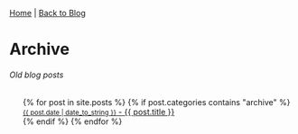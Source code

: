 [Home](https://github.cmdshell.uk/) |
[Back to Blog](https://github.cmdshell.uk/blog)

# Archive
###### Old blog posts
<ul>
  {% for post in site.posts %}
    {% if post.categories contains "archive" %}
      <li style="list-style-type: none;">
        <a href="{{ post.url }}"><small>{{ post.date | date_to_string }}</small> - {{ post.title }}</a>
      </li>
    {% endif %}
  {% endfor %}
</ul>
